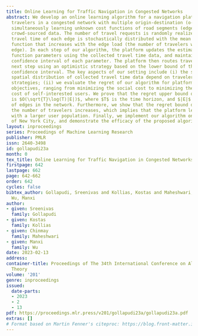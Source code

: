 ```yaml
---
title: Online Learning for Traffic Navigation in Congested Networks
abstract: We develop an online learning algorithm for a navigation platform to route
  travelers in a congested network with multiple origin-destination (o-d) pairs while
  simultaneously learning unknown cost functions of road segments (edges) using the
  crowd-sourced data. The number of travel requests is randomly realized, and the
  travel time of each edge is stochastically distributed with the mean being a linear
  function that increases with the edge load (the number of travelers who take the
  edge). In each step of our algorithm, the platform updates the estimates of cost
  function parameters using the collected travel time data, and maintains a rectangular
  confidence interval of each parameter. The platform then routes travelers in the
  next step using an optimistic strategy based on the lower bound of the up-to-date
  confidence interval. The key aspects of our setting include (i) the size and the
  spatial distribution of collected travel time data depend on travelers’ routing
  strategies; (ii) we evaluate the regret of our algorithm for platforms with different
  objectives, ranging from minimizing the social cost to minimizing the individual
  cost of self-interested users. We prove that the regret upper bound of our algorithm
  is $O(\sqrt{T}\log(T)|E|)$, where $T$ is the time horizon, and $|E|$ is the number
  of edges in the network. Furthermore, we show that the regret bound decreases as
  the number of travelers increases, which implies that the platform learns faster
  with a larger user population. Finally, we implement our algorithm on the network
  of New York City, and demonstrate the efficacy of the proposed algorithm.
layout: inproceedings
series: Proceedings of Machine Learning Research
publisher: PMLR
issn: 2640-3498
id: gollapudi23a
month: 0
tex_title: Online Learning for Traffic Navigation in Congested Networks
firstpage: 642
lastpage: 662
page: 642-662
order: 642
cycles: false
bibtex_author: Gollapudi, Sreenivas and Kollias, Kostas and Maheshwari, Chinmay and
  Wu, Manxi
author:
- given: Sreenivas
  family: Gollapudi
- given: Kostas
  family: Kollias
- given: Chinmay
  family: Maheshwari
- given: Manxi
  family: Wu
date: 2023-02-13
address:
container-title: Proceedings of The 34th International Conference on Algorithmic Learning
  Theory
volume: '201'
genre: inproceedings
issued:
  date-parts:
  - 2023
  - 2
  - 13
pdf: https://proceedings.mlr.press/v201/gollapudi23a/gollapudi23a.pdf
extras: []
# Format based on Martin Fenner's citeproc: https://blog.front-matter.io/posts/citeproc-yaml-for-bibliographies/
---
```

